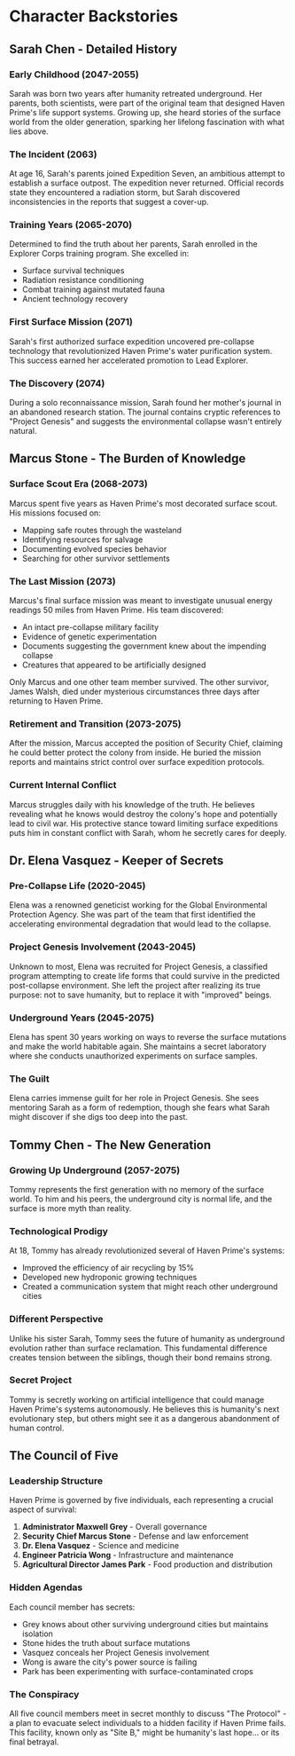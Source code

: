 # Character Backstories

## Sarah Chen - Detailed History

### Early Childhood (2047-2055)

Sarah was born two years after humanity retreated underground. Her parents, both scientists, were part of the original team that designed Haven Prime's life support systems. Growing up, she heard stories of the surface world from the older generation, sparking her lifelong fascination with what lies above.

### The Incident (2063)

At age 16, Sarah's parents joined Expedition Seven, an ambitious attempt to establish a surface outpost. The expedition never returned. Official records state they encountered a radiation storm, but Sarah discovered inconsistencies in the reports that suggest a cover-up.

### Training Years (2065-2070)

Determined to find the truth about her parents, Sarah enrolled in the Explorer Corps training program. She excelled in:

- Surface survival techniques
- Radiation resistance conditioning
- Combat training against mutated fauna
- Ancient technology recovery

### First Surface Mission (2071)

Sarah's first authorized surface expedition uncovered pre-collapse technology that revolutionized Haven Prime's water purification system. This success earned her accelerated promotion to Lead Explorer.

### The Discovery (2074)

During a solo reconnaissance mission, Sarah found her mother's journal in an abandoned research station. The journal contains cryptic references to "Project Genesis" and suggests the environmental collapse wasn't entirely natural.

## Marcus Stone - The Burden of Knowledge

### Surface Scout Era (2068-2073)

Marcus spent five years as Haven Prime's most decorated surface scout. His missions focused on:

- Mapping safe routes through the wasteland
- Identifying resources for salvage
- Documenting evolved species behavior
- Searching for other survivor settlements

### The Last Mission (2073)

Marcus's final surface mission was meant to investigate unusual energy readings 50 miles from Haven Prime. His team discovered:

- An intact pre-collapse military facility
- Evidence of genetic experimentation
- Documents suggesting the government knew about the impending collapse
- Creatures that appeared to be artificially designed

Only Marcus and one other team member survived. The other survivor, James Walsh, died under mysterious circumstances three days after returning to Haven Prime.

### Retirement and Transition (2073-2075)

After the mission, Marcus accepted the position of Security Chief, claiming he could better protect the colony from inside. He buried the mission reports and maintains strict control over surface expedition protocols.

### Current Internal Conflict

Marcus struggles daily with his knowledge of the truth. He believes revealing what he knows would destroy the colony's hope and potentially lead to civil war. His protective stance toward limiting surface expeditions puts him in constant conflict with Sarah, whom he secretly cares for deeply.

## Dr. Elena Vasquez - Keeper of Secrets

### Pre-Collapse Life (2020-2045)

Elena was a renowned geneticist working for the Global Environmental Protection Agency. She was part of the team that first identified the accelerating environmental degradation that would lead to the collapse.

### Project Genesis Involvement (2043-2045)

Unknown to most, Elena was recruited for Project Genesis, a classified program attempting to create life forms that could survive in the predicted post-collapse environment. She left the project after realizing its true purpose: not to save humanity, but to replace it with "improved" beings.

### Underground Years (2045-2075)

Elena has spent 30 years working on ways to reverse the surface mutations and make the world habitable again. She maintains a secret laboratory where she conducts unauthorized experiments on surface samples.

### The Guilt

Elena carries immense guilt for her role in Project Genesis. She sees mentoring Sarah as a form of redemption, though she fears what Sarah might discover if she digs too deep into the past.

## Tommy Chen - The New Generation

### Growing Up Underground (2057-2075)

Tommy represents the first generation with no memory of the surface world. To him and his peers, the underground city is normal life, and the surface is more myth than reality.

### Technological Prodigy

At 18, Tommy has already revolutionized several of Haven Prime's systems:

- Improved the efficiency of air recycling by 15%
- Developed new hydroponic growing techniques
- Created a communication system that might reach other underground cities

### Different Perspective

Unlike his sister Sarah, Tommy sees the future of humanity as underground evolution rather than surface reclamation. This fundamental difference creates tension between the siblings, though their bond remains strong.

### Secret Project

Tommy is secretly working on artificial intelligence that could manage Haven Prime's systems autonomously. He believes this is humanity's next evolutionary step, but others might see it as a dangerous abandonment of human control.

## The Council of Five

### Leadership Structure

Haven Prime is governed by five individuals, each representing a crucial aspect of survival:

1. **Administrator Maxwell Grey** - Overall governance
2. **Security Chief Marcus Stone** - Defense and law enforcement
3. **Dr. Elena Vasquez** - Science and medicine
4. **Engineer Patricia Wong** - Infrastructure and maintenance
5. **Agricultural Director James Park** - Food production and distribution

### Hidden Agendas

Each council member has secrets:

- Grey knows about other surviving underground cities but maintains isolation
- Stone hides the truth about surface mutations
- Vasquez conceals her Project Genesis involvement
- Wong is aware the city's power source is failing
- Park has been experimenting with surface-contaminated crops

### The Conspiracy

All five council members meet in secret monthly to discuss "The Protocol" - a plan to evacuate select individuals to a hidden facility if Haven Prime fails. This facility, known only as "Site B," might be humanity's last hope... or its final betrayal.

